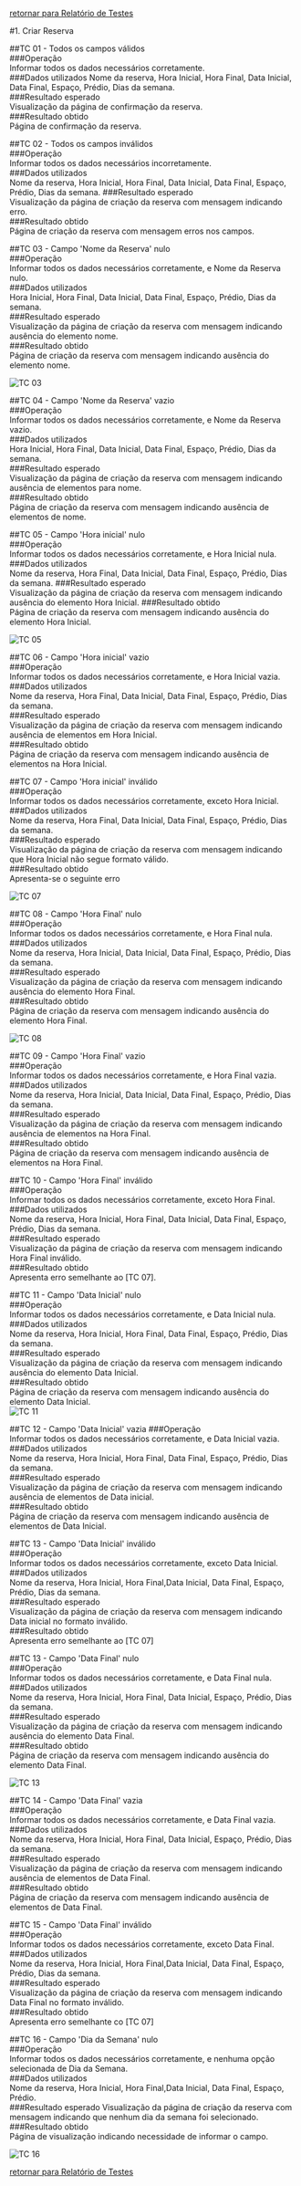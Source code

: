 [retornar para Relatório de Testes](https://github.com/fga-gpp-mds/2016.2-SAS_FGA/wiki/Relat%C3%B3rio-de-Testes)

#1. Criar Reserva  

##TC 01 - Todos os campos válidos  
###Operação  
Informar todos os dados necessários corretamente.  
###Dados utilizados
Nome da reserva, Hora Inicial, Hora Final, Data Inicial, Data Final, Espaço, Prédio, Dias da semana.  
###Resultado esperado  
Visualização da página de confirmação da reserva.  
###Resultado obtido  
Página de confirmação da reserva. 
    
##TC 02 - Todos os campos inválidos  
###Operação  
Informar todos os dados necessários incorretamente.  
###Dados utilizados  
Nome da reserva, Hora Inicial, Hora Final, Data Inicial, Data Final, Espaço, Prédio, Dias da semana.
###Resultado esperado  
Visualização da página de criação da reserva com mensagem indicando erro.  
###Resultado obtido  
Página de criação da reserva com mensagem erros nos campos.  
  
##TC 03 - Campo 'Nome da Reserva' nulo  
###Operação  
Informar todos os dados necessários corretamente, e Nome da Reserva nulo.  
###Dados utilizados  
Hora Inicial, Hora Final, Data Inicial, Data Final, Espaço, Prédio, Dias da semana.  
###Resultado esperado  
Visualização da página de criação da reserva com mensagem indicando ausência do elemento nome.  
###Resultado obtido  
Página de criação da reserva com mensagem indicando ausência do elemento nome.  

![TC 03](https://raw.githubusercontent.com/wiki/fga-gpp-mds/2016.2-Time05-SalasFGA/img/nomeReservaNulo.png)
 
##TC 04 - Campo 'Nome da Reserva' vazio  
###Operação  
Informar todos os dados necessários corretamente, e Nome da Reserva vazio.  
###Dados utilizados  
Hora Inicial, Hora Final, Data Inicial, Data Final, Espaço, Prédio, Dias da semana.  
###Resultado esperado  
Visualização da página de criação da reserva com mensagem indicando ausência de elementos para nome.  
###Resultado obtido  
Página de criação da reserva com mensagem indicando ausência de elementos de nome.  
  
##TC 05 - Campo 'Hora inicial' nulo  
###Operação  
Informar todos os dados necessários corretamente, e Hora Inicial nula.  
###Dados utilizados  
Nome da reserva, Hora Final, Data Inicial, Data Final, Espaço, Prédio, Dias da semana.
###Resultado esperado  
Visualização da página de criação da reserva com mensagem indicando ausência do elemento Hora Inicial.
###Resultado obtido  
Página de criação da reserva com mensagem indicando ausência do elemento Hora Inicial.  

![TC 05](https://raw.githubusercontent.com/wiki/fga-gpp-mds/2016.2-Time05-SalasFGA/img/horaInicialNulo.png)  

##TC 06 - Campo 'Hora inicial' vazio  
###Operação  
Informar todos os dados necessários corretamente, e Hora Inicial vazia.  
###Dados utilizados  
Nome da reserva, Hora Final, Data Inicial, Data Final, Espaço, Prédio, Dias da semana.  
###Resultado esperado  
Visualização da página de criação da reserva com mensagem indicando ausência de elementos em Hora Inicial.  
###Resultado obtido  
Página de criação da reserva com mensagem indicando ausência de elementos na Hora Inicial.  
  
##TC 07 - Campo 'Hora inicial' inválido  
###Operação  
Informar todos os dados necessários corretamente, exceto Hora Inicial.  
###Dados utilizados  
Nome da reserva, Hora Final, Data Inicial, Data Final, Espaço, Prédio, Dias da semana.  
###Resultado esperado  
Visualização da página de criação da reserva com mensagem indicando que Hora Inicial não segue formato válido.  
###Resultado obtido  
Apresenta-se o seguinte erro
     
![TC 07](https://raw.githubusercontent.com/wiki/fga-gpp-mds/2016.2-Time05-SalasFGA/img/erroHoraInicial.png)
 
##TC 08 - Campo 'Hora Final' nulo  
###Operação  
Informar todos os dados necessários corretamente, e Hora Final nula.  
###Dados utilizados  
Nome da reserva, Hora Inicial, Data Inicial, Data Final, Espaço, Prédio, Dias da semana.  
###Resultado esperado  
Visualização da página de criação da reserva com mensagem indicando ausência do elemento Hora Final.  
###Resultado obtido  
Página de criação da reserva com mensagem indicando ausência do elemento Hora Final.  

![TC 08](https://raw.githubusercontent.com/wiki/fga-gpp-mds/2016.2-Time05-SalasFGA/img/horaFinalNulo.png)
  
##TC 09 - Campo 'Hora Final' vazio  
###Operação  
Informar todos os dados necessários corretamente, e Hora Final vazia.  
###Dados utilizados  
Nome da reserva, Hora Inicial, Data Inicial, Data Final, Espaço, Prédio, Dias da semana.  
###Resultado esperado  
Visualização da página de criação da reserva com mensagem indicando ausência de elementos na Hora Final.  
###Resultado obtido  
Página de criação da reserva com mensagem indicando ausência de elementos na Hora Final.  
  
##TC 10 - Campo 'Hora Final' inválido  
###Operação  
Informar todos os dados necessários corretamente, exceto Hora Final.  
###Dados utilizados  
Nome da reserva, Hora Inicial, Hora Final, Data Inicial, Data Final, Espaço, Prédio, Dias da semana.  
###Resultado esperado  
Visualização da página de criação da reserva com mensagem indicando Hora Final inválido.  
###Resultado obtido  
Apresenta erro semelhante ao [TC 07].

##TC 11 - Campo 'Data Inicial' nulo  
###Operação  
Informar todos os dados necessários corretamente, e Data Inicial nula.  
###Dados utilizados  
Nome da reserva, Hora Inicial, Hora Final, Data Final, Espaço, Prédio, Dias da semana.  
###Resultado esperado  
Visualização da página de criação da reserva com mensagem indicando ausência do elemento Data Inicial.  
###Resultado obtido  
Página de criação da reserva com mensagem indicando ausência do elemento Data Inicial.  
![TC 11](https://raw.githubusercontent.com/wiki/fga-gpp-mds/2016.2-Time05-SalasFGA/img/dataInicialNulo.png)
  
##TC 12 - Campo 'Data Inicial' vazia
###Operação  
Informar todos os dados necessários corretamente, e Data Inicial vazia.  
###Dados utilizados  
Nome da reserva, Hora Inicial, Hora Final, Data Final, Espaço, Prédio, Dias da semana.  
###Resultado esperado  
Visualização da página de criação da reserva com mensagem indicando ausência de elementos de Data inicial.  
###Resultado obtido  
Página de criação da reserva com mensagem indicando ausência de elementos de Data Inicial.  
  
##TC 13 - Campo 'Data Inicial' inválido  
###Operação  
Informar todos os dados necessários corretamente, exceto Data Inicial.  
###Dados utilizados  
Nome da reserva, Hora Inicial, Hora Final,Data Inicial, Data Final, Espaço, Prédio, Dias da semana.  
###Resultado esperado  
Visualização da página de criação da reserva com mensagem indicando Data inicial no formato inválido.  
###Resultado obtido  
Apresenta erro semelhante ao [TC 07]
    
##TC 13 - Campo 'Data Final' nulo  
###Operação  
Informar todos os dados necessários corretamente, e Data Final nula.  
###Dados utilizados  
Nome da reserva, Hora Inicial, Hora Final, Data Inicial, Espaço, Prédio, Dias da semana.  
###Resultado esperado  
Visualização da página de criação da reserva com mensagem indicando ausência do elemento Data Final.  
###Resultado obtido  
Página de criação da reserva com mensagem indicando ausência do elemento Data Final.  

![TC 13](https://raw.githubusercontent.com/wiki/fga-gpp-mds/2016.2-Time05-SalasFGA/img/dataFinalNulo.png)
  
##TC 14 - Campo 'Data Final' vazia  
###Operação  
Informar todos os dados necessários corretamente, e Data Final vazia.  
###Dados utilizados  
Nome da reserva, Hora Inicial, Hora Final, Data Inicial, Espaço, Prédio, Dias da semana.  
###Resultado esperado  
Visualização da página de criação da reserva com mensagem indicando ausência de elementos de Data Final.  
###Resultado obtido  
Página de criação da reserva com mensagem indicando ausência de elementos de Data Final.  
  
##TC 15 - Campo 'Data Final' inválido  
###Operação  
Informar todos os dados necessários corretamente, exceto Data Final.  
###Dados utilizados  
Nome da reserva, Hora Inicial, Hora Final,Data Inicial, Data Final, Espaço, Prédio, Dias da semana.  
###Resultado esperado  
Visualização da página de criação da reserva com mensagem indicando Data Final no formato inválido.  
###Resultado obtido  
Apresenta erro semelhante co [TC 07]

##TC 16 - Campo 'Dia da Semana' nulo  
###Operação  
Informar todos os dados necessários corretamente, e nenhuma opção selecionada de Dia da Semana.  
###Dados utilizados  
Nome da reserva, Hora Inicial, Hora Final,Data Inicial, Data Final, Espaço, Prédio.  
###Resultado esperado  Visualização da página de criação da reserva com mensagem indicando que nenhum dia da semana foi selecionado.  
###Resultado obtido  
Página de visualização indicando necessidade de informar o campo.  

![TC 16](https://raw.githubusercontent.com/wiki/fga-gpp-mds/2016.2-Time05-SalasFGA/img/diasDaSemana.png)
  
[retornar para Relatório de Testes](https://github.com/fga-gpp-mds/2016.2-SAS_FGA/wiki/Relat%C3%B3rio-de-Testes)